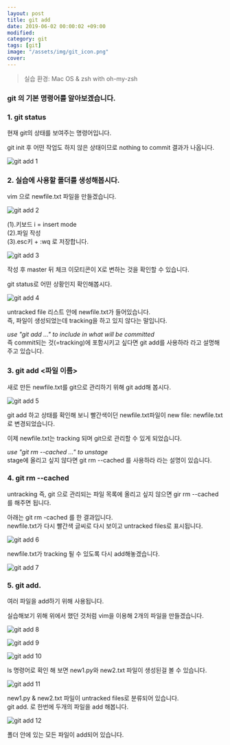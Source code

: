 ```yaml
---
layout: post
title: git add
date: 2019-06-02 00:00:02 +09:00
modified: 
category: git
tags: [git]
image: "/assets/img/git_icon.png"
cover: 
---
```


>실습 환경: Mac OS & zsh with oh-my-zsh

### git 의 기본 명령어를 알아보겠습니다. 

### 1. git status <br>

  현재 git의 상태를 보여주는 명령어입니다.<br>

  git init 후 어떤 작업도 하지 않은 상태이므로 nothing to commit 결과가 나옵니다. 

  ![git add 1](https://raw.githubusercontent.com/krispediadot/krispediadot.github.io/master/_posts/blog/git/2019-06-02-git-add/git_add_1.jpg)

### 2. 실습에 사용할 폴더를 생성해봅시다.<br>

  vim 으로 newfile.txt 파일을 만들겠습니다.

  ![git add 2](https://raw.githubusercontent.com/krispediadot/krispediadot.github.io/master/_posts/blog/git/2019-06-02-git-add/git_add_2.jpg)

  (1).키보드 i = insert mode<br>
  (2).파일 작성<br>
  (3).esc키 + :wq 로 저장합니다.<br> 

  ![git add 3](https://raw.githubusercontent.com/krispediadot/krispediadot.github.io/master/_posts/blog/git/2019-06-02-git-add/git_add_3.jpg)

  작성 후 master 뒤 체크 이모티콘이 X로 변하는 것을 확인할 수 있습니다.<br> 

  git status로 어떤 상황인지 확인해봅시다.<br>

  ![git add 4](https://raw.githubusercontent.com/krispediadot/krispediadot.github.io/master/_posts/blog/git/2019-06-02-git-add/git_add_4.jpg)

  untracked file 리스트 안에 newfile.txt가 들어있습니다.<br>
  즉, 파일이 생성되었는데 tracking을 하고 있지 않다는 말입니다. <br>

  _use "git add ..." to include in what will be committed_<br>
  즉 commit되는 것(=tracking)에 포함시키고 싶다면 git add를 사용하라 라고 설명해주고 있습니다.<br>

### 3. git add <파일 이름>  <br>
  새로 만든 newfile.txt를 git으로 관리하기 위해 git add해 봅시다.<br>
    
  ![git add 5](https://raw.githubusercontent.com/krispediadot/krispediadot.github.io/master/_posts/blog/git/2019-06-02-git-add/git_add_5.jpg)

  git add 하고 상태를 확인해 보니 빨간색이던 newfile.txt파일이 new file: newfile.txt로 변경되었습니다. <br>

  이제 newfile.txt는 tracking 되며 git으로 관리할 수 있게 되었습니다. <br>

  _use "git rm --cached ..." to unstage_<br>
  stage에 올리고 싶지 않다면 git rm --cached 를 사용하라 라는 설명이 있습니다. <br>

### 4. git rm --cached  <br>

  untracking 즉, git 으로 관리되는 파일 목록에 올리고 싶지 않으면 gir rm --cached를 해주면 됩니다. <br>

  아래는 git rm -cached 를 한 결과입니다.<br>
  newfile.txt가 다시 빨간색 글씨로 다시 보이고 untracked files로 표시됩니다. <br>

  ![git add 6](https://raw.githubusercontent.com/krispediadot/krispediadot.github.io/master/_posts/blog/git/2019-06-02-git-add/git_add_6.jpg)<br>

  newfile.txt가 tracking 될 수 있도록 다시 add해놓겠습니다. <br>

  ![git add 7](https://raw.githubusercontent.com/krispediadot/krispediadot.github.io/master/_posts/blog/git/2019-06-02-git-add/git_add_7.jpg)<br>

### 5. git add. <br>

  여러 파일을 add하기 위해 사용됩니다. <br>

  실습해보기 위해 위에서 했던 것처럼 vim을 이용해 2개의 파일을 만들겠습니다. <br>

  ![git add 8](https://raw.githubusercontent.com/krispediadot/krispediadot.github.io/master/_posts/blog/git/2019-06-02-git-add/git_add_8.jpg)<br>

  ![git add 9](https://raw.githubusercontent.com/krispediadot/krispediadot.github.io/master/_posts/blog/git/2019-06-02-git-add/git_add_9.jpg)<br>

  ![git add 10](https://raw.githubusercontent.com/krispediadot/krispediadot.github.io/master/_posts/blog/git/2019-06-02-git-add/git_add_10.jpg)<br>

  ls 명령어로 확인 해 보면 new1.py와 new2.txt 파일이 생성된걸 볼 수 있습니다. 

  ![git add 11](https://raw.githubusercontent.com/krispediadot/krispediadot.github.io/master/_posts/blog/git/2019-06-02-git-add/git_add_11.jpg)<br>

  new1.py & new2.txt 파일이 untracked files로 분류되어 있습니다. <br>
  git add. 로 한번에 두개의 파일을 add 해봅니다.<br>

  ![git add 12](https://raw.githubusercontent.com/krispediadot/krispediadot.github.io/master/_posts/blog/git/2019-06-02-git-add/git_add_12.jpg)<br>

  폴더 안에 있는 모든 파일이 add되어 있습니다.<br>
